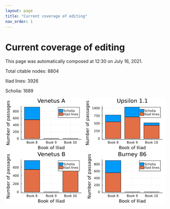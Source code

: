 ```yaml
---
layout: page
title: "Current coverage of editing"
nav_order: 1
---
```



# Current coverage of editing

This page was automatically composed at 12:30 on July 16, 2021.

Total citable nodes: 8804

Iliad lines: 3926

Scholia: 1689

![Summary of coverage](./coverage.png)